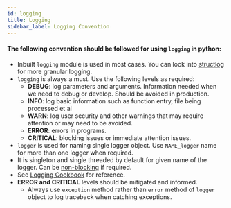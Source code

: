 ```yaml
---
id: logging
title: Logging
sidebar_label: Logging Convention
---
```


#### The following convention should be followed for using `logging` in python:

* Inbuilt `logging` module is used in most cases. You can look into [structlog](https://www.structlog.org/en/stable/) for more granular logging.
* `logging` is always a must. Use the following levels as required:
    - **DEBUG**: log parameters and arguments. Information needed when we need to debug or develop. Should be avoided in production.
    - **INFO**: log basic information such as function entry, file being processed et al
    - **WARN**: log user security and other warnings that may require attention or may need to be avoided.
    - **ERROR**: errors in programs.
    - **CRITICAL**: blocking issues or immediate attention issues.
* `logger` is used for naming single logger object. Use `NAME_logger` name for more than one logger when required.
* It is singleton and single threaded by default for given name of the logger. Can be [non-blocking](https://docs.python.org/3/howto/logging-cookbook.html#dealing-with-handlers-that-block) if required.
* See [Logging Cookbook](https://docs.python.org/3/howto/logging-cookbook.html) for reference.
* **ERROR and CRITICAL** levels should be mitigated and informed.
    - Always use `exception` method rather than `error` method of `logger` object to log traceback when catching exceptions.
